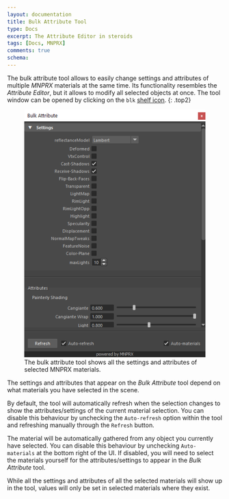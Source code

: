 ```yaml
---
layout: documentation
title: Bulk Attribute Tool
type: Docs
excerpt: The Attribute Editor in steroids
tags: [Docs, MNPRX]
comments: true
schema:
---
```


The bulk attribute tool allows to easily change settings and attributes of multiple _MNPRX_ materials at the same time. Its functionality resembles the _Attribute Editor_, but it allows to modify all selected objects at once. The tool window can be opened by clicking on the `blk` [shelf icon](../shelf).
{: .top2}

<figure class="pull-right top-1">
	<img src="/images/MNPRX/bulkAttribute.png" alt="Bulk attribute tool" style="max-width:100%;">
	<figcaption>The bulk attribute tool shows all the settings and attributes of selected MNPRX materials.</figcaption>
</figure>

The settings and attributes that appear on the _Bulk Attribute_ tool depend on what materials you have selected in the scene.

By default, the tool will automatically refresh when the selection changes to show the attributes/settings of the current material selection. You can disable this behaviour by unchecking the `Auto-refresh` option within the tool and refreshing manually through the `Refresh` button.

The material will be automatically gathered from any object you currently have selected. You can disable this behaviour by unchecking `Auto-materials` at the bottom right of the UI. If disabled, you will need to select the materials yourself for the attributes/settings to appear in the _Bulk Attribute_ tool.

While all the settings and attributes of all the selected materials will show up in the tool, values will only be set in selected materials where they exist.
